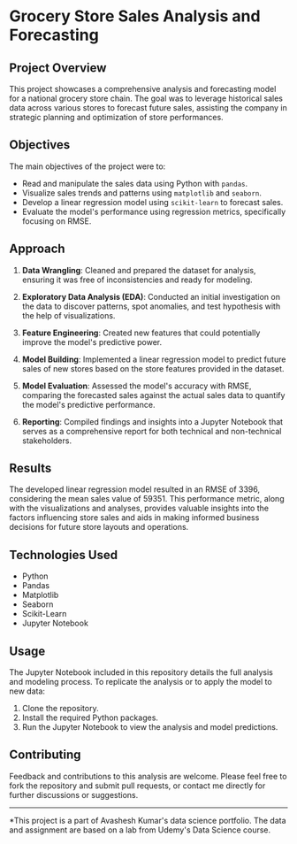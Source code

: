# Grocery Store Sales Analysis and Forecasting

## Project Overview

This project showcases a comprehensive analysis and forecasting model for a national grocery store chain. The goal was to leverage historical sales data across various stores to forecast future sales, assisting the company in strategic planning and optimization of store performances. 

## Objectives

The main objectives of the project were to:

- Read and manipulate the sales data using Python with `pandas`.
- Visualize sales trends and patterns using `matplotlib` and `seaborn`.
- Develop a linear regression model using `scikit-learn` to forecast sales.
- Evaluate the model's performance using regression metrics, specifically focusing on RMSE.

## Approach

1. **Data Wrangling**: Cleaned and prepared the dataset for analysis, ensuring it was free of inconsistencies and ready for modeling.

2. **Exploratory Data Analysis (EDA)**: Conducted an initial investigation on the data to discover patterns, spot anomalies, and test hypothesis with the help of visualizations.

3. **Feature Engineering**: Created new features that could potentially improve the model's predictive power.

4. **Model Building**: Implemented a linear regression model to predict future sales of new stores based on the store features provided in the dataset.

5. **Model Evaluation**: Assessed the model's accuracy with RMSE, comparing the forecasted sales against the actual sales data to quantify the model's predictive performance.

6. **Reporting**: Compiled findings and insights into a Jupyter Notebook that serves as a comprehensive report for both technical and non-technical stakeholders.

## Results

The developed linear regression model resulted in an RMSE of 3396, considering the mean sales value of 59351. This performance metric, along with the visualizations and analyses, provides valuable insights into the factors influencing store sales and aids in making informed business decisions for future store layouts and operations.

## Technologies Used

- Python
- Pandas
- Matplotlib
- Seaborn
- Scikit-Learn
- Jupyter Notebook

## Usage

The Jupyter Notebook included in this repository details the full analysis and modeling process. To replicate the analysis or to apply the model to new data:

1. Clone the repository.
2. Install the required Python packages.
3. Run the Jupyter Notebook to view the analysis and model predictions.

## Contributing

Feedback and contributions to this analysis are welcome. Please feel free to fork the repository and submit pull requests, or contact me directly for further discussions or suggestions.

---

*This project is a part of Avashesh Kumar's data science portfolio. The data and assignment are based on a lab from Udemy's Data Science course.
